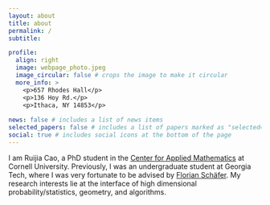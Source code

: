 ```yaml
---
layout: about
title: about
permalink: /
subtitle: 

profile:
  align: right
  image: webpage_photo.jpeg
  image_circular: false # crops the image to make it circular
  more_info: >
    <p>657 Rhodes Hall</p>
    <p>136 Hoy Rd.</p>
    <p>Ithaca, NY 14853</p> 
  
news: false # includes a list of news items
selected_papers: false # includes a list of papers marked as "selected={true}"
social: true # includes social icons at the bottom of the page
---
```

I am Ruijia Cao, a PhD student in the [Center for Applied Mathematics](https://www.cam.cornell.edu/cam) at Cornell University. Previously, I was an undergraduate student at Georgia Tech, where I was very fortunate to be advised by [Florian Schäfer](https://f-t-s.github.io/). My research interests lie at the interface of high dimensional probability/statistics, geometry, and algorithms. 
